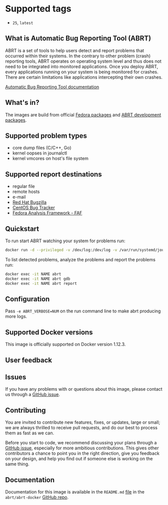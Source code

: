 Supported tags
==============

* `25`, `latest`

What is Automatic Bug Reporting Tool (ABRT)
-------------------------------------------

ABRT is a set of tools to help users detect and report problems that occurred
within their systems. In the contrary to other problem (crash) reporting tools,
ABRT operates on operating system level and thus does not need to be integrated
into monitored applications. Once you deploy ABRT, every applications running
on your system is being monitored for crashes. There are certain limitations
like applications intercepting their own crashes.

[Automatic Bug Reporting Tool documentation](http://abrt.readthedocs.io/)

What's in?
---------

The images are build from official [Fedora packages](http://koji.fedoraproject.org/koji/packageinfo?packageID=7861) and
[ABRT development packages](https://copr.fedorainfracloud.org/coprs/g/abrt/devel/).

## Supported problem types

* core dump files (C/C++, Go)
* kernel oopses in journalctl
* kernel vmcores on host's file system

## Supported report destinations

* regular file
* remote hosts
* e-mail
* [Red Hat Bugzilla](https://bugzilla.redhat.com/)
* [CentOS Bug Tracker](https://bugs.centos.org/)
* [Fedora Analysis Framework - FAF](http://abrt.fedoraproject.org/)

## Quickstart

To run start ABRT watching your system for problems run:

```bash
docker run -d --privileged -v /dev/log:/dev/log -v /var/run/systemd/journal/socket:/var/run/systemd/journal/socket -v /:/host -v /var/run/abrt:/var/run/abrt --pid=host --net=host --name NAME IMAGE
```

To list detected problems, analyze the problems and report the problems run:

```bash
docker exec -it NAME abrt
docker exec -it NAME abrt gdb
docker exec -it NAME abrt report
```

## Configuration
Pass `-e ABRT_VERBOSE=NUM` on the run command line to make abrt producing more logs.

Supported Docker versions
-------------------------

This image is officially supported on Docker version 1.12.3.

User feedback
-------------

## Issues

If you have any problems with or questions about this image, please contact us
through a [GitHub issue](https://github.com/abrt/abrt-docker/issues).

## Contributing

You are invited to contribute new features, fixes, or updates, large or small;
we are always thrilled to receive pull requests, and do our best to process
them as fast as we can.

Before you start to code, we recommend discussing your plans through a [GitHub
issue](https://github.com/abrt/abrt-docker/issues), especially for more
ambitious contributions. This gives other contributors a chance to point you in
the right direction, give you feedback on your design, and help you find out if
someone else is working on the same thing.

## Documentation

Documentation for this image is available in the `README.md`
[file](https://github.com/abrt/abrt-docker/blob/master/README.md) in the
`abrt/abrt-docker` [GitHub repo](https://github.com/abrt/abrt-docker).
